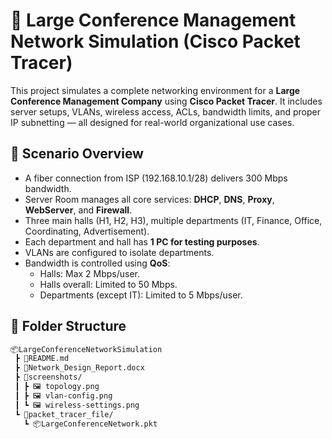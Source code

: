 # 📡 Large Conference Management Network Simulation (Cisco Packet Tracer)

This project simulates a complete networking environment for a **Large Conference Management Company** using **Cisco Packet Tracer**. It includes server setups, VLANs, wireless access, ACLs, bandwidth limits, and proper IP subnetting — all designed for real-world organizational use cases.

## 🧠 Scenario Overview

- A fiber connection from ISP (192.168.10.1/28) delivers 300 Mbps bandwidth.
- Server Room manages all core services: **DHCP**, **DNS**, **Proxy**, **WebServer**, and **Firewall**.
- Three main halls (H1, H2, H3), multiple departments (IT, Finance, Office, Coordinating, Advertisement).
- Each department and hall has **1 PC for testing purposes**.
- VLANs are configured to isolate departments.
- Bandwidth is controlled using **QoS**:
  - Halls: Max 2 Mbps/user.
  - Halls overall: Limited to 50 Mbps.
  - Departments (except IT): Limited to 5 Mbps/user.

## 📁 Folder Structure

```bash
📦LargeConferenceNetworkSimulation
 ┣ 📜README.md
 ┣ 📄Network_Design_Report.docx
 ┣ 📁screenshots/
 ┃ ┣ 🖼️ topology.png
 ┃ ┣ 🖼️ vlan-config.png
 ┃ ┗ 🖼️ wireless-settings.png
 ┗ 📁packet_tracer_file/
   ┗ 📦LargeConferenceNetwork.pkt
